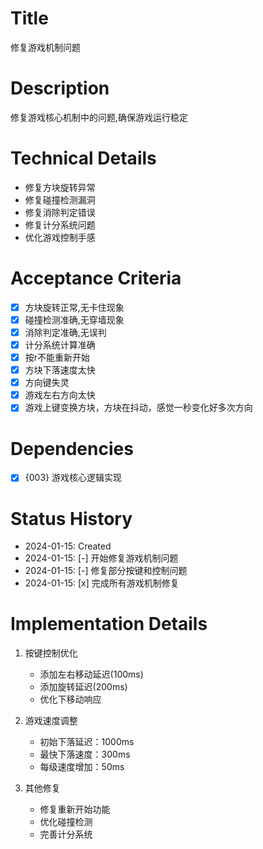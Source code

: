 # Title
修复游戏机制问题

# Description
修复游戏核心机制中的问题,确保游戏运行稳定

# Technical Details
- 修复方块旋转异常
- 修复碰撞检测漏洞
- 修复消除判定错误
- 修复计分系统问题
- 优化游戏控制手感

# Acceptance Criteria
- [x] 方块旋转正常,无卡住现象
- [x] 碰撞检测准确,无穿墙现象
- [x] 消除判定准确,无误判
- [x] 计分系统计算准确
- [x] 按r不能重新开始
- [x] 方块下落速度太快
- [x] 方向键失灵
- [x] 游戏左右方向太快
- [x] 游戏上键变换方块，方块在抖动，感觉一秒变化好多次方向

# Dependencies
- [x] {003} 游戏核心逻辑实现

# Status History
- 2024-01-15: Created
- 2024-01-15: [-] 开始修复游戏机制问题
- 2024-01-15: [-] 修复部分按键和控制问题
- 2024-01-15: [x] 完成所有游戏机制修复

# Implementation Details
1. 按键控制优化
   - 添加左右移动延迟(100ms)
   - 添加旋转延迟(200ms)
   - 优化下移动响应

2. 游戏速度调整
   - 初始下落延迟：1000ms
   - 最快下落速度：300ms
   - 每级速度增加：50ms

3. 其他修复
   - 修复重新开始功能
   - 优化碰撞检测
   - 完善计分系统 